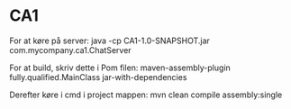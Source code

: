 # CA1

For at køre på server: 
java -cp CA1-1.0-SNAPSHOT.jar com.mycompany.ca1.ChatServer

For at build, skriv dette i Pom filen:
<build>
  <plugins>
    <plugin>
      <artifactId>maven-assembly-plugin</artifactId>
      <configuration>
        <archive>
          <manifest>
            <mainClass>fully.qualified.MainClass</mainClass>
          </manifest>
        </archive>
        <descriptorRefs>
          <descriptorRef>jar-with-dependencies</descriptorRef>
        </descriptorRefs>
      </configuration>
    </plugin>
  </plugins>
</build>

Derefter køre i cmd i project mappen:
mvn clean compile assembly:single
